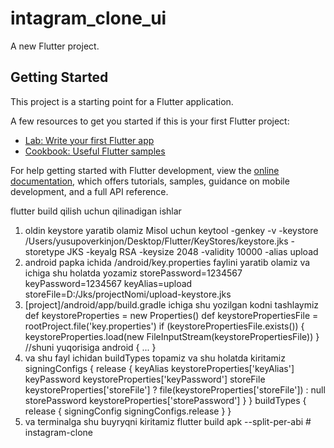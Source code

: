 # intagram_clone_ui

A new Flutter project.

## Getting Started

This project is a starting point for a Flutter application.

A few resources to get you started if this is your first Flutter project:

- [Lab: Write your first Flutter app](https://docs.flutter.dev/get-started/codelab)
- [Cookbook: Useful Flutter samples](https://docs.flutter.dev/cookbook)

For help getting started with Flutter development, view the
[online documentation](https://docs.flutter.dev/), which offers tutorials,
samples, guidance on mobile development, and a full API reference.


flutter build qilish uchun qilinadigan ishlar
1. oldin keystore yaratib olamiz Misol uchun
  keytool -genkey -v -keystore /Users/yusupoverkinjon/Desktop/Flutter/KeyStores/keystore.jks -storetype JKS -keyalg RSA -keysize 2048 -validity 10000 -alias upload
2. android papka ichida /android/key.properties faylini yaratib olamiz va ichiga shu holatda yozamiz
storePassword=1234567
keyPassword=1234567
keyAlias=upload
storeFile=D:/Jks/projectNomi/upload-keystore.jks
3. [project]/android/app/build.gradle ichiga shu yozilgan kodni tashlaymiz
def keystoreProperties = new Properties()
   def keystorePropertiesFile = rootProject.file('key.properties')
   if (keystorePropertiesFile.exists()) {
       keystoreProperties.load(new FileInputStream(keystorePropertiesFile))
   }
//shuni yuqorisiga
   android {
         ...
   }
4. va shu fayl ichidan  buildTypes topamiz va shu holatda kiritamiz
   signingConfigs {
       release {
           keyAlias keystoreProperties['keyAlias']
           keyPassword keystoreProperties['keyPassword']
           storeFile keystoreProperties['storeFile'] ? file(keystoreProperties['storeFile']) : null
           storePassword keystoreProperties['storePassword']
       }
   }
   buildTypes {
       release {
           signingConfig signingConfigs.release
       }
   }
5. va terminalga shu buyryqni kiritamiz 
flutter build apk --split-per-abi # instagram-clone
